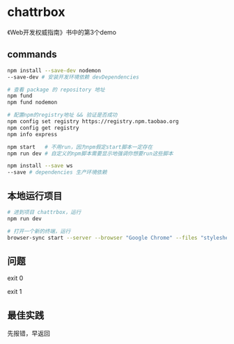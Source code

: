 # chattrbox

《Web开发权威指南》书中的第3个demo

## commands

```bash
npm install --save-dev nodemon
--save-dev # 安装开发环境依赖 devDependencies

# 查看 package 的 repository 地址
npm fund
npm fund nodemon

# 配置npm的registry地址 && 验证是否成功
npm config set registry https://registry.npm.taobao.org
npm config get registry
npm info express

npm start   # 不用run，因为npm假定start脚本一定存在
npm run dev # 自定义的npm脚本需要显示地强调你想要run这些脚本

npm install --save ws
--save # dependencies 生产环境依赖

```

## 本地运行项目

```bash
# 进到项目 chattrbox，运行
npm run dev

# 打开一个新的终端，运行
browser-sync start --server --browser "Google Chrome" --files "stylesheets/*.css, *.html, scripts/*.js"

```

## 问题

exit 0

exit 1

## 最佳实践

先报错，早返回
